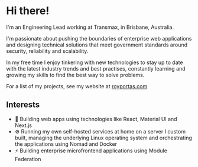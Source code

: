 # Hi there!

I'm an Engineering Lead working at Transmax, in Brisbane, Australia.

I'm passionate about pushing the boundaries of enterprise web applications and designing technical solutions that meet government standards around security, reliability and scalability.

In my free time I enjoy tinkering with new technologies to stay up to date with the latest industry trends and best practises, constantly learning and growing my skills to find the best way to solve problems.

For a list of my projects, see my website at [royportas.com](https://www.royportas.com)

## Interests

- 🌱 Building web apps using technologies like React, Material UI and Next.js
- ⚙️ Running my own self-hosted services at home on a server I custom built, managing the underlying Linux operating system and orchestrating the applications using Nomad and Docker
- ⚡️ Building enterprise microfrontend applications using Module Federation
